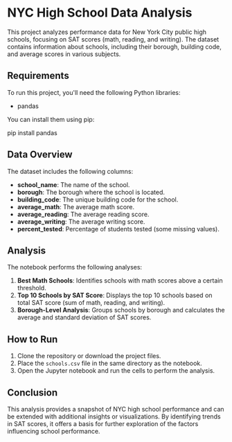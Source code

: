 # NYC High School Data Analysis

This project analyzes performance data for New York City public high schools, focusing on SAT scores (math, reading, and writing). The dataset contains information about schools, including their borough, building code, and average scores in various subjects.

## Requirements

To run this project, you'll need the following Python libraries:
- pandas

You can install them using pip:

pip install pandas

## Data Overview

The dataset includes the following columns:
- **school_name**: The name of the school.
- **borough**: The borough where the school is located.
- **building_code**: The unique building code for the school.
- **average_math**: The average math score.
- **average_reading**: The average reading score.
- **average_writing**: The average writing score.
- **percent_tested**: Percentage of students tested (some missing values).

## Analysis

The notebook performs the following analyses:

1. **Best Math Schools**: Identifies schools with math scores above a certain threshold.
2. **Top 10 Schools by SAT Score**: Displays the top 10 schools based on total SAT score (sum of math, reading, and writing).
3. **Borough-Level Analysis**: Groups schools by borough and calculates the average and standard deviation of SAT scores.

## How to Run

1. Clone the repository or download the project files.
2. Place the `schools.csv` file in the same directory as the notebook.
3. Open the Jupyter notebook and run the cells to perform the analysis.

## Conclusion
This analysis provides a snapshot of NYC high school performance and can be extended with additional insights or visualizations. By identifying trends in SAT scores, it offers a basis for further exploration of the factors influencing school performance.
